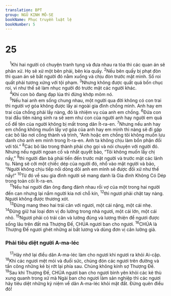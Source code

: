 ```yaml
---
translation: BPT
group: NGŨ KINH MÔ-SE
bookName: Phục truyền luật lệ 
bookNumber: 5
---
```


<div class="title"><h1>25</h1></div>
<span class="verse phu_25_1"> <sup>1</sup>Khi hai người có chuyện tranh tụng và đưa nhau ra tòa thì các quan án sẽ phân xử. Họ sẽ xử một bên phải, bên kia quấy.</span>
<span class="verse phu_25_2"><sup>2</sup>Nếu bên quấy bị phạt đòn thì quan án sẽ bắt người đó nằm xuống và chịu đòn trước mặt mình. Số roi quất phải tương xứng với tội phạm.</span>
<span class="verse phu_25_3"><sup>3</sup>Nhưng không được quất quá bốn chục roi, vì như thế sẽ làm nhục người đó trước mặt các người khác.<br/></span>
<span class="verse phu_25_4"> <sup>4</sup>Khi con bò đang đạp lúa thì đừng khớp mõm nó.<br/></span>
<span class="verse phu_25_5"> <sup>5</sup>Nếu hai anh em sống chung nhau, một người qua đời không có con trai thì người vợ góa không được lấy ai ngoài gia đình chồng mình. Anh hay em trai của chồng phải lấy nàng, đó là nhiệm vụ của anh em chồng.</span>
<span class="verse phu_25_6"><sup>6</sup>Đứa con trai đầu tiên nàng sinh ra sẽ xem như con của người anh hay người em quá cố để tên của người không bị mất trong dân Ít-ra-en.</span>
<span class="verse phu_25_7"><sup>7</sup>Nhưng nếu anh hay em chồng không muốn lấy vợ góa của anh hay em mình thì nàng sẽ đi gặp các bô lão nơi cổng thành và trình, “Anh hoặc em chồng tôi không muốn lưu danh cho anh em mình trong Ít-ra-en. Anh ta không chịu làm bổn phận đối với tôi.”</span>
<span class="verse phu_25_8"><sup>8</sup>Các bô lão trong thành phải cho gọi và nói chuyện với người đó. Nhưng nếu người ngoan cố và nhất quyết bảo, “Tôi không muốn lấy chị nầy,”</span>
<span class="verse phu_25_9"><sup>9</sup>thì người đàn bà phải tiến đến trước mặt người và trước mặt các lãnh tụ. Nàng sẽ cởi một chiếc dép của người đó, nhổ vào mặt người và bảo, “Người không chịu tiếp nối dòng dõi anh em mình sẽ được đối xử như thế nầy!”</span>
<span class="verse phu_25_10"><sup>10</sup>Từ đó về sau gia đình người sẽ mang danh là Gia đình Không Có Dép trong toàn cõi Ít-ra-en.<br/></span>
<span class="verse phu_25_11"> <sup>11</sup>Nếu hai người đàn ông đang đánh nhau rồi vợ của một trong hai người đến can nhưng lại nắm người kia nơi chỗ kín,</span>
<span class="verse phu_25_12"><sup>12</sup>thì ngươi phải chặt tay nàng. Ngươi không được thương xót.<br/></span>
<span class="verse phu_25_13"> <sup>13</sup>Đừng mang theo hai trái cân với ngươi, một cái nặng, một cái nhẹ.</span>
<span class="verse phu_25_14"><sup>14</sup>Đừng giữ hai loại đơn vị đo lường trong nhà ngươi, một cái lớn, một cái nhỏ.</span>
<span class="verse phu_25_15"><sup>15</sup>Ngươi phải có trái cân và lường đúng và lương thiện để ngươi được sống lâu trên đất mà Thượng Đế, CHÚA ngươi ban cho ngươi.</span>
<span class="verse phu_25_16"><sup>16</sup>CHÚA là Thượng Đế ngươi ghét những ai bất lương và dùng đơn vị cân lường giả.<br/></span>
<div class="title"><h3>Phải tiêu diệt người A-ma-léc</h3></div>
<span class="verse phu_25_17"> <sup>17</sup>Hãy nhớ lại điều dân A-ma-léc làm cho ngươi khi ngươi ra khỏi Ai-cập.</span>
<span class="verse phu_25_18"><sup>18</sup>Khi các ngươi mệt mỏi và đuối sức, chúng đón các ngươi trên đường và tấn công những kẻ bị rớt lại phía sau. Chúng không kính sợ Thượng Đế.</span>
<span class="verse phu_25_19"><sup>19</sup>Sau khi Thượng Đế, CHÚA ngươi ban cho ngươi bình yên khỏi các kẻ thù xung quanh trong xứ mà Ngài ban cho ngươi làm sản nghiệp thì các ngươi hãy tiêu diệt những kỷ niệm về dân A-ma-léc khỏi mặt đất. Đừng quên điều đó!<br/></span>
